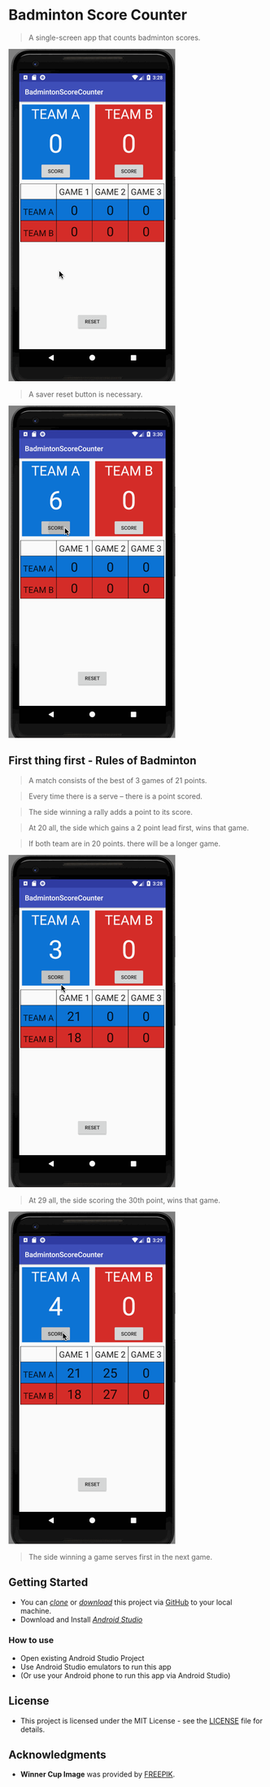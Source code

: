 # Badminton Score Counter

> A single-screen app that counts badminton scores.

[![Image1](gif/counter1.gif)](Image1)

> A saver reset button is necessary.

[![Image4](gif/counter4.gif)](Image4)

## First thing first - Rules of Badminton
> A match consists of the best of 3 games of 21 points.

> Every time there is a serve – there is a point scored.

> The side winning a rally adds a point to its score.

> At 20 all, the side which gains a 2 point lead first, wins that game.

> If both team are in 20 points. there will be a longer game.

[![Image2](gif/counter2.gif)](Image2)

> At 29 all, the side scoring the 30th point, wins that game.

[![Image3](gif/counter3.gif)](Image3)

> The side winning a game serves first in the next game.

## Getting Started

* You can *[clone](https://github.com/arrickx/BadmintonScoreCounter.git)* or *[download](https://github.com/arrickx/BadmintonScoreCounter.git)* this project via [GitHub](https://github.com) to your local machine.
* Download and Install *[Android Studio](https://developer.android.com/studio/index.html)*

### How to use

* Open existing Android Studio Project
* Use Android Studio emulators to run this app
* (Or use your Android phone to run this app via Android Studio)


## License

* This project is licensed under the MIT License - see the [LICENSE](LICENSE) file for details.

## Acknowledgments

* **Winner Cup Image** was provided by [FREEPIK](https://image.freepik.com/free-vector/hand-holding-winner-cup_23-2147504768.jpg).
